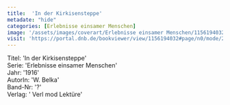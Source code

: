 ```yaml
---
title:  'In der Kirkisensteppe'
metadate: "hide"
categories: [Erlebnisse einsamer Menschen]
image: '/assets/images/coverart/Erlebnisse einsamer Menschen/1156194032_00000010.jpg'
visit: 'https://portal.dnb.de/bookviewer/view/1156194032#page/n0/mode/2up'
---
```

Titel: 'In der Kirkisensteppe' <br>
Serie: 'Erlebnisse einsamer Menschen' <br>
Jahr: '1916' <br>
AutorIn: 'W. Belka' <br>
Band-Nr: '?' <br>
Verlag: ' Verl mod Lektüre'